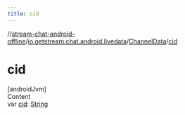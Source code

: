 ```yaml
---
title: cid
---
```

//[stream-chat-android-offline](../../../index.md)/[io.getstream.chat.android.livedata](../index.md)/[ChannelData](index.md)/[cid](cid.md)



# cid  
[androidJvm]  
Content  
var [cid](cid.md): [String](https://kotlinlang.org/api/latest/jvm/stdlib/kotlin/-string/index.html)  



